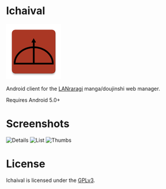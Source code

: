 # Ichaival
<img src="/app/src/main/ic_launcher-web.png?raw=true" alt="Icon" width=150/>

Android client for the [LANraragi](https://github.com/Difegue/LANraragi) manga/doujinshi web manager.

Requires Android 5.0+

# Screenshots
<img src="https://user-images.githubusercontent.com/45130999/49325469-7964e900-f508-11e8-8ef7-923076998eec.png?raw=true" alt="Details" width=600/>
<img src="https://user-images.githubusercontent.com/45130999/49325475-897cc880-f508-11e8-849d-7e9230abb325.png?raw=true" alt="List" width=600/>
<img src="https://user-images.githubusercontent.com/45130999/49325476-8d104f80-f508-11e8-8323-442a3157fc16.png?raw=true" alt="Thumbs" width=600/>

# License
Ichaival is licensed under the [GPLv3](COPYING).
